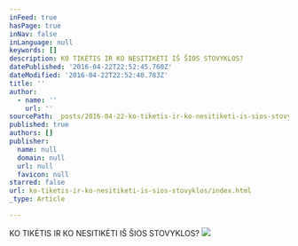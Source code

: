 ```yaml
---
inFeed: true
hasPage: true
inNav: false
inLanguage: null
keywords: []
description: KO TIKĖTIS IR KO NESITIKĖTI IŠ ŠIOS STOVYKLOS?
datePublished: '2016-04-22T22:52:45.760Z'
dateModified: '2016-04-22T22:52:40.783Z'
title: ''
author:
  - name: ''
    url: ''
sourcePath: _posts/2016-04-22-ko-tiketis-ir-ko-nesitiketi-is-sios-stovyklos.md
published: true
authors: []
publisher:
  name: null
  domain: null
  url: null
  favicon: null
starred: false
url: ko-tiketis-ir-ko-nesitiketi-is-sios-stovyklos/index.html
_type: Article

---
```

KO TIKĖTIS IR KO NESITIKĖTI IŠ ŠIOS STOVYKLOS?
![](https://s3-us-west-2.amazonaws.com/the-grid-img/p/5762bec40118f8609c67235c886142cdfa94beb3.jpg)